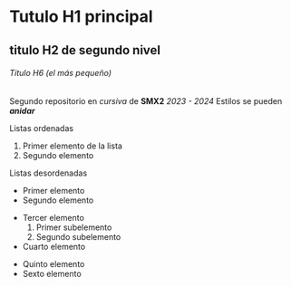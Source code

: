 # Tutulo H1 principal

## titulo H2 de segundo nivel

###### Titulo H6 (el más pequeño)

Segundo repositorio en _cursiva_ de __SMX2__ *2023 - 2024*
Estilos se pueden **_anidar_**

Listas ordenadas

1. Primer elemento de la lista
2. Segundo elemento

Listas desordenadas

* Primer elemento
* Segundo elemento
- Tercer elemento
    1. Primer subelemento
    2. Segundo subelemento
- Cuarto elemento
+ Quinto elemento
+ Sexto elemento

